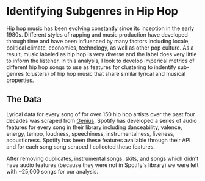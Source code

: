 # Identifying Subgenres in Hip Hop
 
Hip hop music has been evolving constantly since its inception in the early 1980s. Different styles of rapping and music production have developed through time and have been influenced by many factors including locale, political climate, economics, technology, as well as other pop culture. As a result, music labeled as hip hop is very diverse and the label does very little to inform  the listener. In this analysis, I look to develop imperical metrics of different hip hop songs to use as features for clustering to indentify sub-genres (clusters) of hip hop music that share similar lyrical and musical properties. 

## The Data

Lyrical data for every song of for over 150 hip hop artists over the past four decades was scraped from [Genius](http://genius.com). Spotify has developed a series of audio features for every song in their library including danceability, valence, energy, tempo, loudness, speechiness, instrumentalness, liveness, acousticness. Spotify has been these features available through their API and for each song song scraped I collected these features. 
 
After removing duplicates, instrumental songs, skits, and songs which didn't have audio features (because they were not in Spotify's library) we were left with ~25,000 songs for our analysis. 
 
 

